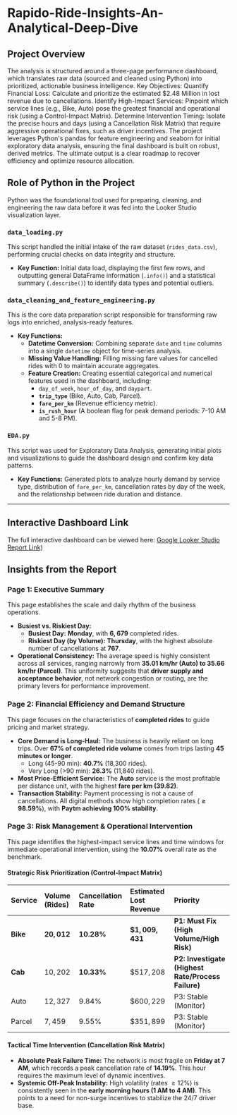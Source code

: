 # Rapido-Ride-Insights-An-Analytical-Deep-Dive
## Project Overview
The analysis is structured around a three-page performance dashboard, which translates raw data (sourced and cleaned using Python) into prioritized, actionable business intelligence.
Key Objectives:
Quantify Financial Loss: Calculate and prioritize the estimated $2.48 Million in lost revenue due to cancellations.
Identify High-Impact Services: Pinpoint which service lines (e.g., Bike, Auto) pose the greatest financial and operational risk (using a Control-Impact Matrix).
Determine Intervention Timing: Isolate the precise hours and days (using a Cancellation Risk Matrix) that require aggressive operational fixes, such as driver incentives.
The project leverages Python's pandas for feature engineering and seaborn for initial exploratory data analysis, ensuring the final dashboard is built on robust, derived metrics. The ultimate output is a clear roadmap to recover efficiency and optimize resource allocation.

## Role of Python in the Project

Python was the foundational tool used for preparing, cleaning, and engineering the raw data before it was fed into the Looker Studio visualization layer.

### `data_loading.py`
This script handled the initial intake of the raw dataset (`rides_data.csv`), performing crucial checks on data integrity and structure.
* **Key Function:** Initial data load, displaying the first few rows, and outputting general DataFrame information (`.info()`) and a statistical summary (`.describe()`) to identify data types and potential outliers.

### `data_cleaning_and_feature_engineering.py`
This is the core data preparation script responsible for transforming raw logs into enriched, analysis-ready features.
* **Key Functions:**
    * **Datetime Conversion:** Combining separate `date` and `time` columns into a single `datetime` object for time-series analysis.
    * **Missing Value Handling:** Filling missing fare values for cancelled rides with 0 to maintain accurate aggregates.
    * **Feature Creation:** Creating essential categorical and numerical features used in the dashboard, including:
        * `day_of_week`, `hour_of_day`, and `daypart`.
        * **`trip_type`** (Bike, Auto, Cab, Parcel).
        * **`fare_per_km`** (Revenue efficiency metric).
        * **`is_rush_hour`** (A boolean flag for peak demand periods: 7-10 AM and 5-8 PM).

### `EDA.py`
This script was used for Exploratory Data Analysis, generating initial plots and visualizations to guide the dashboard design and confirm key data patterns.
* **Key Functions:** Generated plots to analyze hourly demand by service type, distribution of `fare_per_km`, cancellation rates by day of the week, and the relationship between ride duration and distance.

---
## Interactive Dashboard Link
The full interactive dashboard can be viewed here:
[Google Looker Studio Report Link](https://lookerstudio.google.com/s/gmD_JjNSJ40))

## Insights from the Report
### Page 1: Executive Summary

This page establishes the scale and daily rhythm of the business operations.

* **Busiest vs. Riskiest Day:**
    * **Busiest Day:** **Monday**, with $\mathbf{6,679}$ completed rides.
    * **Riskiest Day (by Volume):** **Thursday**, with the highest absolute number of cancellations at **767**.
* **Operational Consistency:** The average speed is highly consistent across all services, ranging narrowly from **35.01 km/hr (Auto) to 35.66 km/hr (Parcel)**. This uniformity suggests that **driver supply and acceptance behavior**, not network congestion or routing, are the primary levers for performance improvement.

### Page 2: Financial Efficiency and Demand Structure
This page focuses on the characteristics of **completed rides** to guide pricing and market strategy.

* **Core Demand is Long-Haul:** The business is heavily reliant on long trips. Over **$\mathbf{67\%}$ of completed ride volume** comes from trips lasting **45 minutes or longer**.
    * Long (45-90 min): $\mathbf{40.7\%}$ (18,300 rides).
    * Very Long (>90 min): $\mathbf{26.3\%}$ (11,840 rides).
* **Most Price-Efficient Service:** The **Auto** service is the most profitable per distance unit, with the highest **fare per km ($\mathbf{39.82}$)**.
* **Transaction Stability:** Payment processing is not a cause of cancellations. All digital methods show high completion rates ($\mathbf{\ge 98.59\%}$), with **Paytm achieving 100% stability**.

### Page 3: Risk Management & Operational Intervention

This page identifies the highest-impact service lines and time windows for immediate operational intervention, using the **$10.07\%$** overall rate as the benchmark.

#### Strategic Risk Prioritization (Control-Impact Matrix)
| Service | Volume (Rides) | Cancellation Rate | Estimated Lost Revenue | Priority |
| :--- | :--- | :--- | :--- | :--- |
| **Bike** | $\mathbf{20,012}$ | $\mathbf{10.28\%}$ | $\mathbf{\$1,009,431}$ | **P1: Must Fix (High Volume/High Risk)** |
| **Cab** | $10,202$ | $\mathbf{10.33\%}$ | $\$517,208$ | **P2: Investigate (Highest Rate/Process Failure)** |
| Auto | $12,327$ | $9.84\%$ | $\$600,229$ | P3: Stable (Monitor) |
| Parcel | $7,459$ | $9.55\%$ | $\$351,899$ | P3: Stable (Monitor) |

#### Tactical Time Intervention (Cancellation Risk Matrix)
* **Absolute Peak Failure Time:** The network is most fragile on **Friday at 7 AM**, which records a peak cancellation rate of **$\mathbf{14.19\%}$**. This hour requires the maximum level of dynamic incentives.
* **Systemic Off-Peak Instability:** High volatility (rates $\ge 12\%$) is consistently seen in the **early morning hours (1 AM to 4 AM)**. This points to a need for non-surge incentives to stabilize the 24/7 driver base.
